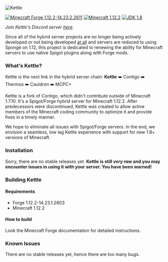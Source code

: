 ![Kettle](https://i.imgur.com/gkmTKvR.png)

[![Minecraft Forge 1.12.2-14.23.2.2611](https://img.shields.io/badge/Forge-1.12.2--14.23.2.2611-orange.svg?style=for-the-badge)](http://files.minecraftforge.net/)
[![Minecraft 1.12.2](https://img.shields.io/badge/Minecraft-1.12.2-green.svg?style=for-the-badge)](http://minecraft.net)
[![JDK 1.8](https://img.shields.io/badge/JDK-8-blue.svg?style=for-the-badge)](http://www.oracle.com/technetwork/java/javase/downloads/jdk8-downloads-2133151.html)

_Join Kettle's Discord server [here](https://discord.gg/RqDjbcM)._

Since all of the hybrid server projects are no longer being actively developed or not being developed <u>at all</u> and servers are reduced to using Sponge on 1.12, this project is dedicated to renewing the ability for Minecraft servers to use native Spigot plugins along with Forge mods.

### What's Kettle?
Kettle is the next link in the hybrid server chain:
**Kettle** :arrow_right: Contigo :arrow_right: Thermos :arrow_right: Cauldron :arrow_right: MCPC+

Kettle is a fork of Contigo, which didn't contribute outside of Minecraft 1.7.10. It's a Spigot/Forge hybrid server for Minecraft 1.12.2. After predecessors were discontinued, Kettle was created to allow active members of the Minecraft coding community to optimize it and provide fixes in a timely manner.

We hope to eliminate all issues with Spigot/Forge servers. In the end, we envision a seamless, low lag Kettle experience with support for new 1.8+ versions of Minecraft.

### Installation
Sorry, there are no stable releases yet. **Kettle is still _very raw_ and you may encounter issues in using it with your server. You have been warned!**

### Building Kettle
#### Requirements
* Forge 1.12.2-14.23.1.2603
* Minecraft 1.12.2
#### How to build
Look the Minecraft Forge documentation for detailed instructions.

### Known Issues
There are no stable releases yet, hence there are too many bugs.
